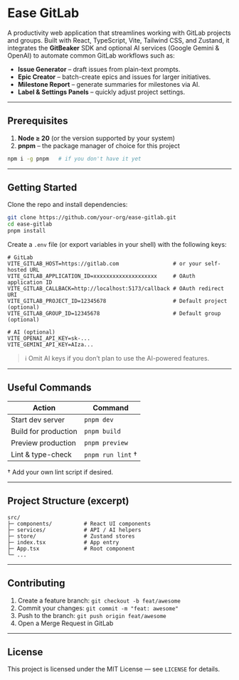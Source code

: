 # Ease GitLab

A productivity web application that streamlines working with GitLab projects and groups. Built with React, TypeScript, Vite, Tailwind CSS, and Zustand, it integrates the **GitBeaker** SDK and optional AI services (Google Gemini & OpenAI) to automate common GitLab workflows such as:

- **Issue Generator** – draft issues from plain-text prompts.
- **Epic Creator** – batch-create epics and issues for larger initiatives.
- **Milestone Report** – generate summaries for milestones via AI.
- **Label & Settings Panels** – quickly adjust project settings.

---

## Prerequisites

1. **Node ≥ 20** (or the version supported by your system)
2. **pnpm** – the package manager of choice for this project

```bash
npm i -g pnpm   # if you don't have it yet
```

---

## Getting Started

Clone the repo and install dependencies:

```bash
git clone https://github.com/your-org/ease-gitlab.git
cd ease-gitlab
pnpm install
```

Create a `.env` file (or export variables in your shell) with the following keys:

```env
# GitLab
VITE_GITLAB_HOST=https://gitlab.com                 # or your self-hosted URL
VITE_GITLAB_APPLICATION_ID=xxxxxxxxxxxxxxxxxxxx     # OAuth application ID
VITE_GITLAB_CALLBACK=http://localhost:5173/callback # OAuth redirect URI
VITE_GITLAB_PROJECT_ID=12345678                     # Default project (optional)
VITE_GITLAB_GROUP_ID=12345678                       # Default group   (optional)

# AI (optional)
VITE_OPENAI_API_KEY=sk-...
VITE_GEMINI_API_KEY=AIza...
```

> ℹ️  Omit AI keys if you don’t plan to use the AI-powered features.

---

## Useful Commands

| Action                | Command           |
|-----------------------|-------------------|
| Start dev server      | `pnpm dev`        |
| Build for production  | `pnpm build`      |
| Preview production    | `pnpm preview`    |
| Lint & type-check     | `pnpm run lint` † |

† Add your own lint script if desired.

---

## Project Structure (excerpt)

```
src/
├─ components/          # React UI components
├─ services/            # API / AI helpers
├─ store/               # Zustand stores
├─ index.tsx            # App entry
├─ App.tsx              # Root component
└─ ...
```

---

## Contributing

1. Create a feature branch: `git checkout -b feat/awesome`  
2. Commit your changes: `git commit -m "feat: awesome"`  
3. Push to the branch: `git push origin feat/awesome`  
4. Open a Merge Request in GitLab

---

## License

This project is licensed under the MIT License — see `LICENSE` for details.
